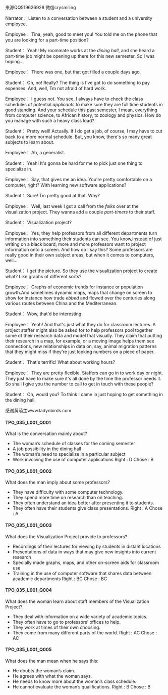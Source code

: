 来源QQ519626928 微信crysmiling

Narrator：
Listen to a conversation between a student and a university employee.

Employee：
Tina, yeah, good to meet you! You told me on the phone that you are looking for a part-time position?

Student：
Yeah! My roommate works at the *dining hall*, and she heard a part-time job might be opening up there for this new semester. So I was hoping...

Employee：
There was one, but that got filled a couple days ago.

Student：
Oh, no! Really? The thing is I've got to do something to pay expenses. And, well, Tm not afraid of hard work.

Employee：
I guess not. You see, I always have to check the class schedules of potential *applicants* to make sure they are full time students in good standing. And your schedule this past semester, I mean, everything from computer science, to African history, to zoology and physics. How do you manage with such a heavy class load?

Student：
Pretty well! Actually. If I do get a job, of course, I may have to cut back to a more normal schedule. But, you know, there's so many great subjects to learn about.

Employee：
Ah, a generalist.

Student：
Yeah! It's gonna be hard for me to pick just one thing to specialize in. 

Employee：
Say, that gives me an idea. You're pretty comfortable on a computer, right? With learning new software applications?

Student：
Sure! Tm pretty good at that. Why?

Employee：
Well, last week I got a call from the *folks* over at the visualization project. They wanna add a couple *part-timers* to their staff.

Student：
Visualization project?

Employee：
Yes, they help professors from all different departments turn information into something their students can see. You know,instead of just writing on a black board, more and more professors want to project information onto a screen. And how do I say this? Some professors are really good in their own subject areas, but when it comes to computers, well...

Student：
I get the picture. So they use the visualization project to create what? Like graphs of different sorts?

Employee：
Graphs of economic trends for instance or population growth.And sometimes dynamic maps, maps that change on screen to show for instance how trade *ebbed* and flowed over the centuries along various routes between China and the Mediterranean.

Student：
Wow, that'd be interesting.

Employee：
Yeah! And that's just what they do for classroom lectures. A project staffer might also be asked for to help professors pool together some of their research data and model that visually. They claim that putting their research in a map, for example, or a moving image helps them see connections, new relationships in data on, say, animal migration patterns that they might miss if they're just looking numbers on a piece of paper.

Student：
That's terrific! What about working hours?

Employee：
They are pretty flexible. Staffers can go in to work day or night. They just have to make sure it's all done by the time the professor needs it. So shall I give you the number to call to get in touch with these people?

Student：
Oh, would you? To think I came in just hoping to get something in the dining hall.

感谢黄萌主www.ladynbirds.com

#### TPO_035_L001_Q001
What is the conversation mainly about?
- The woman’s schedule of classes for the coming semester
- A job possibility in the dining hall
- The woman’s need to specialize in a particular subject
- Work involving the use of computer applications
Right : D	Chose : B


#### TPO_035_L001_Q002
What does the man imply about some professors?
- They have difficulty with some computer technology.
- They spend more time on research than on teaching.
- They often understand an idea better after presenting it to students.
- They often have their students give class presentations.
Right : A	Chose : A


#### TPO_035_L001_Q003
What does the Visualization Project provide to professors?
- Recordings of their lectures for viewing by students in distant locations
- Presentations of data in ways that may give new insights into current research
- Specially made graphs, maps, and other on-screen aids for classroom use
- Training in the use of computer software that shares data between academic departments
Right : BC	Chose :  BC


#### TPO_035_L001_Q004
What does the woman learn about staff members of the Visualization Project?
- They deal with information on a wide variety of academic topics.
- They often have to go to professors’ offices to help.
- They work at times of their own choosing.
- They come from many different parts of the world.
Right : AC	Chose :  AC


#### TPO_035_L001_Q005
What does the man mean when he says this:
- He doubts the woman’s claim.
- He agrees with what the woman says.
- He needs to know more about the woman’s class schedule.
- He cannot evaluate the woman’s qualifications.
Right : B	Chose : B
